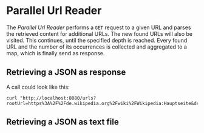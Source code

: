 # Parallel Url Reader

The _Parallel Url Reader_ performs a `GET` request to a given URL and parses the retrieved content for additional URLs. The new found URLs will also be visited. This continues, until the specified depth is reached. Every found URL and the number of its occurrences is collected and aggregated to a map, which is finally send as response.

## Retrieving a JSON as response

A call could look like this:
```
curl "http://localhost:8080/urls?rootUrl=https%3A%2F%2Fde.wikipedia.org%2Fwiki%2FWikipedia:Hauptseite&depth=1"
```

## Retrieving a JSON as text file

